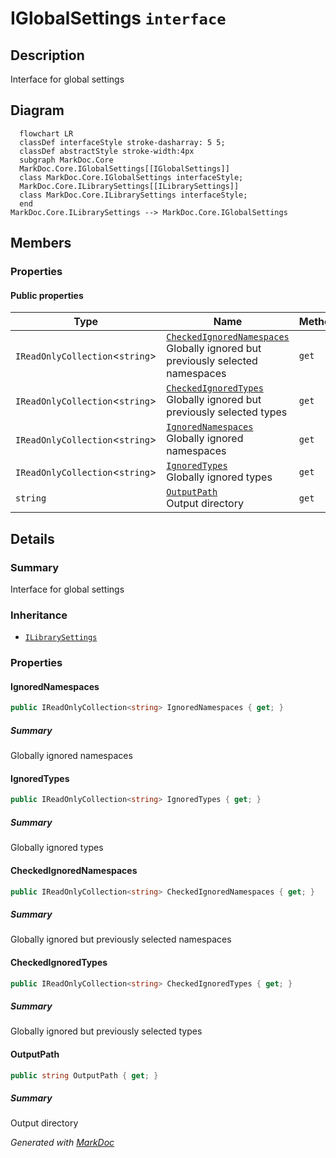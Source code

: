 # IGlobalSettings `interface`

## Description
Interface for global settings

## Diagram
```mermaid
  flowchart LR
  classDef interfaceStyle stroke-dasharray: 5 5;
  classDef abstractStyle stroke-width:4px
  subgraph MarkDoc.Core
  MarkDoc.Core.IGlobalSettings[[IGlobalSettings]]
  class MarkDoc.Core.IGlobalSettings interfaceStyle;
  MarkDoc.Core.ILibrarySettings[[ILibrarySettings]]
  class MarkDoc.Core.ILibrarySettings interfaceStyle;
  end
MarkDoc.Core.ILibrarySettings --> MarkDoc.Core.IGlobalSettings
```

## Members
### Properties
#### Public  properties
| Type | Name | Methods |
| --- | --- | --- |
| `IReadOnlyCollection`&lt;`string`&gt; | [`CheckedIgnoredNamespaces`](#checkedignorednamespaces)<br>Globally ignored but previously selected namespaces | `get` |
| `IReadOnlyCollection`&lt;`string`&gt; | [`CheckedIgnoredTypes`](#checkedignoredtypes)<br>Globally ignored but previously selected types | `get` |
| `IReadOnlyCollection`&lt;`string`&gt; | [`IgnoredNamespaces`](#ignorednamespaces)<br>Globally ignored namespaces | `get` |
| `IReadOnlyCollection`&lt;`string`&gt; | [`IgnoredTypes`](#ignoredtypes)<br>Globally ignored types | `get` |
| `string` | [`OutputPath`](#outputpath)<br>Output directory | `get` |

## Details
### Summary
Interface for global settings

### Inheritance
 - [
`ILibrarySettings`
](./ILibrarySettings.md)

### Properties
#### IgnoredNamespaces
```csharp
public IReadOnlyCollection<string> IgnoredNamespaces { get; }
```
##### Summary
Globally ignored namespaces

#### IgnoredTypes
```csharp
public IReadOnlyCollection<string> IgnoredTypes { get; }
```
##### Summary
Globally ignored types

#### CheckedIgnoredNamespaces
```csharp
public IReadOnlyCollection<string> CheckedIgnoredNamespaces { get; }
```
##### Summary
Globally ignored but previously selected namespaces

#### CheckedIgnoredTypes
```csharp
public IReadOnlyCollection<string> CheckedIgnoredTypes { get; }
```
##### Summary
Globally ignored but previously selected types

#### OutputPath
```csharp
public string OutputPath { get; }
```
##### Summary
Output directory

*Generated with* [*MarkDoc*](https://github.com/hailstorm75/MarkDoc.Core)
